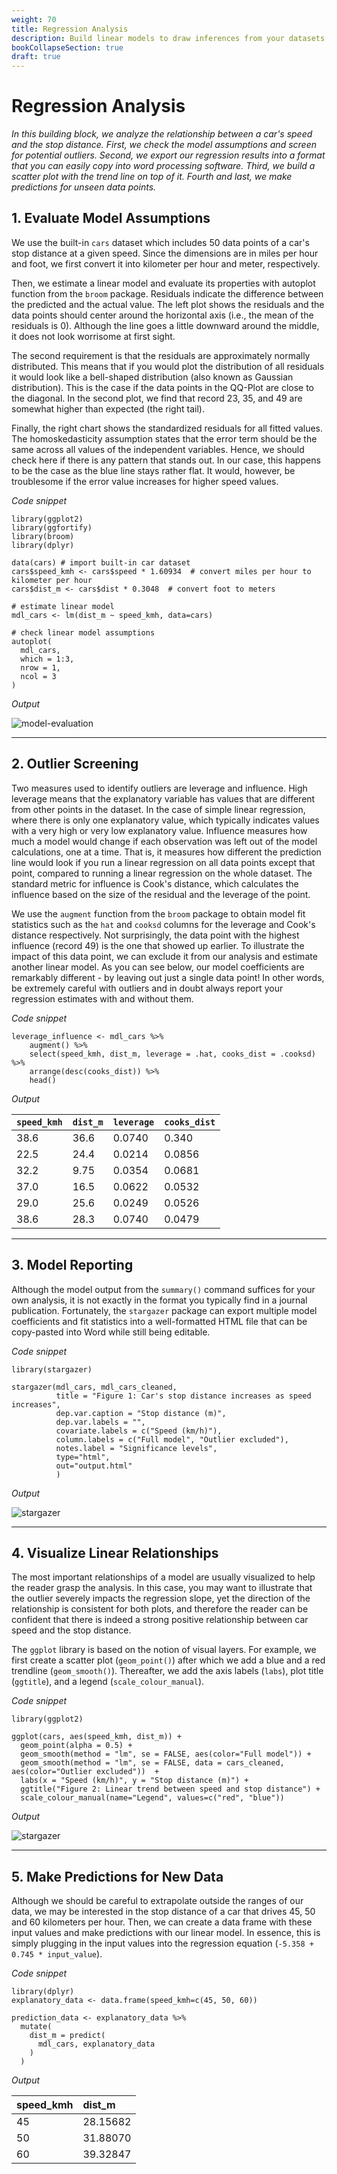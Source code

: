 ```yaml
---
weight: 70
title: Regression Analysis
description: Build linear models to draw inferences from your datasets
bookCollapseSection: true
draft: true
---
```




# Regression Analysis

*In this building block, we analyze the relationship between a car's speed and the stop distance. First, we check the model assumptions and screen for potential outliers. Second, we export our regression results into a format that you can easily copy into word processing software. Third, we build a scatter plot with the trend line on top of it. Fourth and last, we make predictions for unseen data points.*

## 1. Evaluate Model Assumptions
We use the built-in `cars` dataset which includes 50 data points of a car's stop distance at a given speed. Since the dimensions are in miles per hour and foot, we first convert it into kilometer per hour and meter, respectively.

Then, we estimate a linear model and evaluate its properties with autoplot function from the `broom` package. Residuals indicate the difference between the predicted and the actual value. The left plot shows the residuals and the data points should center around the horizontal axis (i.e., the mean of the residuals is 0). Although the line goes a little downward around the middle, it does not look worrisome at first sight. 

The second requirement is that the residuals are approximately normally distributed. This means that if you would plot the distribution of all residuals it would look like a bell-shaped distribution (also known as Gaussian distribution). This is the case if the data points in the QQ-Plot are close to the diagonal. In the second plot, we find that record 23, 35, and 49 are somewhat higher than expected (the right tail). 


Finally, the right chart shows the standardized residuals for all fitted values. The homoskedasticity assumption states that the error term should be the same across all values of the independent variables. Hence, we should check here if there is any pattern that stands out. In our case, this happens to be the case as the blue line stays rather flat. It would, however, be troublesome if the error value increases for higher speed values.

*Code snippet*
```
library(ggplot2)
library(ggfortify) 
library(broom)
library(dplyr)

data(cars) # import built-in car dataset
cars$speed_kmh <- cars$speed * 1.60934  # convert miles per hour to kilometer per hour
cars$dist_m <- cars$dist * 0.3048  # convert foot to meters

# estimate linear model
mdl_cars <- lm(dist_m ~ speed_kmh, data=cars)

# check linear model assumptions
autoplot(
  mdl_cars, 
  which = 1:3,
  nrow = 1, 
  ncol = 3
)
```

*Output* 

![model-evaluation](./images/model_evaluation.png)

---

## 2. Outlier Screening
Two measures used to identify outliers are leverage and influence. High leverage means that the explanatory variable has values that are different from other points in the dataset. In the case of simple linear regression, where there is only one explanatory value, which typically indicates values with a very high or very low explanatory value. Influence measures how much a model would change if each observation was left out of the model calculations, one at a time. That is, it measures how different the prediction line would look if you run a linear regression on all data points except that point, compared to running a linear regression on the whole dataset. The standard metric for influence is Cook's distance, which calculates the influence based on the size of the residual and the leverage of the point.

We use the `augment` function from the `broom` package to obtain model fit statistics such as the `hat` and `cooksd` columns for the leverage and Cook's distance respectively. Not surprisingly, the data point with the highest influence (record 49) is the one that showed up earlier. To illustrate the impact of this data point, we can exclude it from our analysis and estimate another linear model. As you can see below, our model coefficients are remarkably different - by leaving out just a single data point! In other words, be extremely careful with outliers and in doubt always report your regression estimates with and without them.

*Code snippet*

```
leverage_influence <- mdl_cars %>%
    augment() %>%
    select(speed_kmh, dist_m, leverage = .hat, cooks_dist = .cooksd) %>%
    arrange(desc(cooks_dist)) %>%
    head()
```

*Output*

| `speed_kmh` | `dist_m` | `leverage` | `cooks_dist` | 
| :--- | :--- | :--- | :--- |
| 38.6  | 36.6  | 0.0740  | 0.340   |
| 22.5 | 24.4  | 0.0214 | 0.0856  |
| 32.2  | 9.75 | 0.0354 | 0.0681  |
| 37.0  | 16.5 | 0.0622 | 0.0532 |
| 29.0 | 25.6  | 0.0249  | 0.0526  |
| 38.6 | 28.3 | 0.0740 | 0.0479  |

---

## 3. Model Reporting 

Although the model output from the `summary()` command suffices for your own analysis, it is not exactly in the format you typically find in a journal publication. Fortunately, the `stargazer` package can export multiple model coefficients and fit statistics into a well-formatted HTML file that can be copy-pasted into Word while still being editable.

*Code snippet*

```
library(stargazer)

stargazer(mdl_cars, mdl_cars_cleaned, 
          title = "Figure 1: Car's stop distance increases as speed increases", 
          dep.var.caption = "Stop distance (m)",  
          dep.var.labels = "",  
          covariate.labels = c("Speed (km/h)"),  
          column.labels = c("Full model", "Outlier excluded"),
          notes.label = "Significance levels",  
          type="html",
          out="output.html"  
          ) 
```

*Output* 

![stargazer](./images/stargazer.png)

---

## 4. Visualize Linear Relationships 
The most important relationships of a model are usually visualized to help the reader grasp the analysis. In this case, you may want to illustrate that the outlier severely impacts the regression slope, yet the direction of the relationship is consistent for both plots, and therefore the reader can be confident that there is indeed a strong positive relationship between car speed and the stop distance.

The `ggplot` library is based on the notion of visual layers. For example, we first create a scatter plot (`geom_point()`) after which we add a blue and a red trendline (`geom_smooth()`). Thereafter, we add the axis labels (`labs`), plot title (`ggtitle`), and a legend (`scale_colour_manual`). 

*Code snippet*

```
library(ggplot2)

ggplot(cars, aes(speed_kmh, dist_m)) + 
  geom_point(alpha = 0.5) +  
  geom_smooth(method = "lm", se = FALSE, aes(color="Full model")) + 
  geom_smooth(method = "lm", se = FALSE, data = cars_cleaned,  aes(color="Outlier excluded"))  +
  labs(x = "Speed (km/h)", y = "Stop distance (m)") +  
  ggtitle("Figure 2: Linear trend between speed and stop distance") + 
  scale_colour_manual(name="Legend", values=c("red", "blue"))
```

*Output* 

![stargazer](./images/trend_plots.png)

---

## 5. Make Predictions for New Data
Although we should be careful to extrapolate outside the ranges of our data, we may be interested in the stop distance of a car that drives 45, 50 and 60 kilometers per hour. Then, we can create a data frame with these input values and make predictions with our linear model. In essence, this is simply plugging in the input values into the regression equation (`-5.358 + 0.745 * input_value`). 

*Code snippet*

```
library(dplyr)
explanatory_data <- data.frame(speed_kmh=c(45, 50, 60))

prediction_data <- explanatory_data %>%
  mutate( 
    dist_m = predict(
      mdl_cars, explanatory_data
    )
  )
```

*Output* 

| speed_kmh | dist_m | 
| :---- | :---- | 
| 45  | 28.15682  |  
| 50  | 31.88070  |
| 60  | 39.32847  |




<!--
# Tutorial: Regression Analysis

## Prerequisites
* ...

## Learning goals

* Build linear and logistic regression models with multiple explanatory variables
* Make inferential claims about models using least square estimation
* Quantify uncertainty with confidence intervals
* Examine the impact of categorical data and interactions

## Data Challenge
- View the [Regression Analysis - Data Challenge](regression-analysis.html)
- Download the zip [file](regression-analysis-skeleton.zip). Then, open the skeleton file in RStudio, fill out your answers, and submit your work!!
-->

